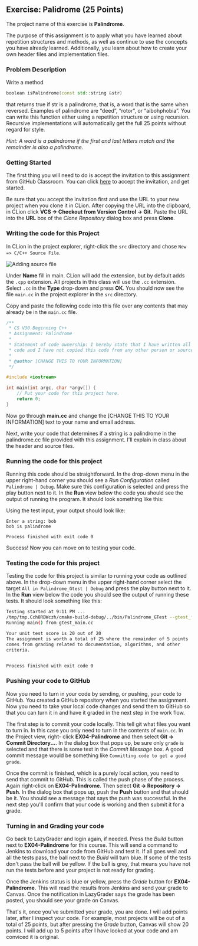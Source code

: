 ## Exercise: Palidrome (25 Points)

The project name of this exercise is **Palindrome**.

The purpose of this assignment is to apply what you have learned about 
repetition structures and methods, as well as continue to use the concepts
you have already learned. Additionally, you learn about how to create your
own header files and implementation files.

### Problem Description

Write a method 

```cpp
boolean isPalindrome(const std::string &str)
```

that returns true if str is a palindrome, that is, a word that is the same when reversed. 
Examples of palindrome are “deed”, “rotor”, or “aibohphobia”. You can write this function either
using a repetition structure or using recursion. Recursive implementations will automatically get
the full 25 points without regard for style.

_Hint: A word is a palindrome if the first and last letters match and the remainder is also a palindrome._

### Getting Started

The first thing you will need to do is accept the invitation to this 
assignment from GitHub Classroom. You can click 
[here](https://classroom.github.com/a/58TIHTBb) to accept the 
invitation, and get started.

Be sure that you accept the invitation first and use the URL to your new project when you clone it in CLion. After copying
the URL into the clipboard, in CLion click **VCS -> Checkout from Version Control -> Git**. Paste the URL into the **URL** box of the _Clone Repository_ dialog box and press **Clone**.

### Writing the code for this Project

In CLion in the project explorer, right-click the `src` directory
and chose `New => C/C++ Source File`. 

![Adding source file](https://github.com/sbcc-cs140-fall2018/Course-Information/wiki/images/03_new_source_file.png)

Under **Name** fill in
main. CLion will add the extension, but by default 
adds the `.cpp` extension. All projects in this class will
use the `.cc` extension. Select `.cc` in the **Type** drop-down
and press **OK**. You should now see the file `main.cc` in
the project explorer in the `src` directory.

Copy and paste the following code into this file over any
contents that may already be in the `main.cc` file.

```cpp
/**
 * CS V30 Beginning C++
 * Assignment: Palindrome
 * 
 * Statement of code ownership: I hereby state that I have written all of this
 * code and I have not copied this code from any other person or source.
 * 
 * @author [CHANGE THIS TO YOUR INFORMATION]
 */

#include <iostream>

int main(int argc, char *argv[]) {
    // Put your code for this project here.
    return 0;
}
```

Now go through **main.cc** and change the [CHANGE THIS TO YOUR INFORMATION] text to your name and email address.

Next, write your code that determines if a string is a palindrome in the palindrome.cc file provided with
this assignment. I'll explain in class about the header and source files.

### Running the code for this project

Running this code should be straightforward. In the drop-down 
menu in the upper right-hand corner you should see a *Run
Configuration* called `Palindrome | Debug`. Make sure this 
configuration is selected and press the play button next to it.
In the **Run** view below the code you should see the output 
of running the program. It should look something like this:

Using the test input, your output should look like:

```
Enter a string: bob 
bob is palindrome

Process finished with exit code 0
```

Success! Now you can move on to testing your code.

### Testing the code for this project

Testing the code for this project is similar to running your code
as outlined above. In the drop-down menu in the upper right-hand
corner select the target `All in Palindrome_Gtest | Debug` and press the 
play button next to it. In the **Run** view below the code you should
see the output of running these tests. It should look something
like this:

```bash
Testing started at 9:11 PM ...
/tmp/tmp.Cch8RBWczh/cmake-build-debug/../bin/Palindrome_GTest --gtest_filter=* --gtest_color=no
Running main() from gtest_main.cc

Your unit test score is 20 out of 20
The assignment is worth a total of 25 where the remainder of 5 points
comes from grading related to documentation, algorithms, and other
criteria.


Process finished with exit code 0
```

### Pushing your code to GitHub

Now you need to turn in your code by sending, or pushing, your code to GitHub. You created a 
GitHub repository when you started the assignment. Now you need to take your local code changes
and send them to GitHub so that you can turn it in and have it graded in the next step in the
work flow.

The first step is to commit your code locally. This tell git what files you want to turn in. In 
this case you only need to turn in the contents of `main.cc`. In the Project view, right-
click **EX04-Palindrome** and then select **Git -> Commit Directory...**. In the dialog box that
pops up, be sure only `grade` is selected and that there is some text in the _Commit 
Message_ box. A good commit message would be something like `Committing code to get a good grade`.

Once the commit is finished, which is a purely local action, you need to send that commit to 
GitHub. This is called the push phase of the process. Again right-click on **EX04-Palindrome**.
Then select **Git -> Repository -> Push**. In the dialog box that pops up, push the **Push** button
and that should be it. You should see a message that says the push was successful. In the next
step you'll confirm that your code is working and then submit it for a grade.

### Turning in and Grading your code

Go back to LazyGrader and login again, if needed. Press the _Build_ button next to 
**EX04-Palindrome** for this course. This will send a command to Jenkins to download your code
from GitHub and test it. If all goes well and all the tests pass, the ball next to the _Build_
will turn blue. If some of the tests don't pass the ball will be yellow. If the ball is grey,
that means you have not run the tests before and your project is not ready for grading.

Once the Jenkins status is blue or yellow, press the _Grade_ button for **EX04-Palindrome**.
This will read the results from Jenkins and send your grade to Canvas. Once the notification in 
LazyGrader says the grade has been posted, you should see your grade on Canvas.

That's it, once you've submitted your grade, you are done. I will add points later, after I
inspect your code. For example, most projects will be out of a total of 25 points, but after 
pressing the _Grade_ button, Canvas will show 20 points. I will add up to 5 points after I have
looked at your code and am conviced it is original.
